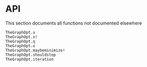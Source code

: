 # API

This section documents all functions not documented elsewhere

```@docs
TheGraphOpt.x
TheGraphOpt.x!
TheGraphOpt.η
TheGraphOpt.ϵ
TheGraphOpt.maybeminimize!
TheGraphOpt.shouldstop
TheGraphOpt.iteration
```
